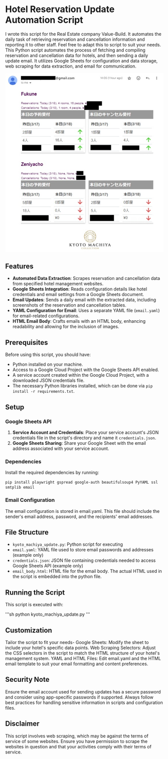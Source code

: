 # Hotel Reservation Update Automation Script
I wrote this script for the Real Estate company Value-Build. It automates the daily task of retrieving reservation and cancellation information and reporting it to other staff. Feel free to adapt this to script to suit your needs.
This Python script automates the process of fetching and compiling reservation and cancellation data for hotels, and then sending a daily update email. It utilizes Google Sheets for configuration and data storage, web scraping for data extraction, and email for communication.

![Preview](Preview.jpeg)

## Features
- **Automated Data Extraction**: Scrapes reservation and cancellation data from specified hotel management websites.
- **Google Sheets Integration**: Reads configuration details like hotel credentials and email settings from a Google Sheets document.
- **Email Updates**: Sends a daily email with the extracted data, including screenshots of the reservation and cancellation tables.
- **YAML Configuration for Email**: Uses a separate YAML file (`email.yaml`) for email-related configurations.
- **HTML Email Body**: Crafts emails with an HTML body, enhancing readability and allowing for the inclusion of images.

## Prerequisites
Before using this script, you should have:

- Python installed on your machine.
- Access to a Google Cloud Project with the Google Sheets API enabled.
- A service account created within the Google Cloud Project, with a downloaded JSON credentials file.
- The necessary Python libraries installed, which can be done via `pip install -r requirements.txt`.

## Setup

### Google Sheets API
1. **Service Account and Credentials**: Place your service account's JSON credentials file in the script's directory and name it `credentials.json`.
2. **Google Sheets Sharing**: Share your Google Sheet with the email address associated with your service account.

### Dependencies
Install the required dependencies by running:

```
pip install playwright gspread google-auth beautifulsoup4 PyYAML ssl smtplib email
```

### Email Configuration
The email configuration is stored in email.yaml. This file should include the sender's email address, password, and the recipients' email addresses.

## File Structure
- `kyoto_machiya_update.py`: Python script for executing
- `email.yaml`: YAML file used to store email passwords and addresses (example only)
- `credentials.json`: JSON file containing credentials needed to access Google Sheets API (example only)
- `email_body.html`: HTML file for the email body. The actual HTML used in the script is embedded into the python file.

## Running the Script
This script is executed with:

'''sh
python kyoto_machiya_update.py
'''

## Customization
Tailor the script to fit your needs-
Google Sheets: Modify the sheet to include your hotel's specific data points.
Web Scraping Selectors: Adjust the CSS selectors in the script to match the HTML structure of your hotel's management system.
YAML and HTML Files: Edit email.yaml and the HTML email template to suit your email formatting and content preferences.

## Security Note
Ensure the email account used for sending updates has a secure password and consider using app-specific passwords if supported. Always follow best practices for handling sensitive information in scripts and configuration files.

## Disclaimer
This script involves web scraping, which may be against the terms of service of some websites. Ensure you have permission to scrape the websites in question and that your activities comply with their terms of service.
